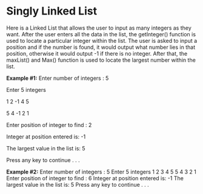 # Singly Linked List

Here is a Linked List that allows the user to input as many integers as they want. After the user enters all the data in the list, the getInteger() function is used to locate a particular integer within the list. The user is asked to input a position and if the number is found, it would output what number lies in that position, otherwise it would output -1 if there is no integer. After that, the maxList() and Max() function is used to locate the largest number within the list. 

**Example #1:**
Enter number of integers : 5

Enter 5 integers

1 2 -1 4 5

5 4 -1 2 1

Enter position of integer to find : 2

Integer at position entered is: -1

The largest value in the list is: 5

Press any key to continue . . .

**Example #2:**
Enter number of integers : 5
Enter 5 integers
1 2 3 4 5
5 4 3 2 1
Enter position of integer to find : 6
Integer at position entered is: -1
The largest value in the list is: 5
Press any key to continue . . .
